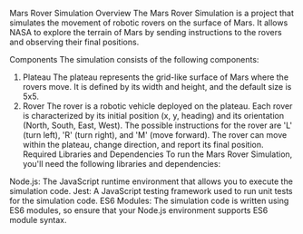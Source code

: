 Mars Rover Simulation
Overview
The Mars Rover Simulation is a project that simulates the movement of robotic rovers on the surface of Mars. It allows NASA to explore the terrain of Mars by sending instructions to the rovers and observing their final positions.

Components
The simulation consists of the following components:

1. Plateau
The plateau represents the grid-like surface of Mars where the rovers move.
It is defined by its width and height, and the default size is 5x5.
2. Rover
The rover is a robotic vehicle deployed on the plateau.
Each rover is characterized by its initial position (x, y, heading) and its orientation (North, South, East, West).
The possible instructions for the rover are 'L' (turn left), 'R' (turn right), and 'M' (move forward).
The rover can move within the plateau, change direction, and report its final position.
Required Libraries and Dependencies
To run the Mars Rover Simulation, you'll need the following libraries and dependencies:

Node.js: The JavaScript runtime environment that allows you to execute the simulation code.
Jest: A JavaScript testing framework used to run unit tests for the simulation code.
ES6 Modules: The simulation code is written using ES6 modules, so ensure that your Node.js environment supports ES6 module syntax.
